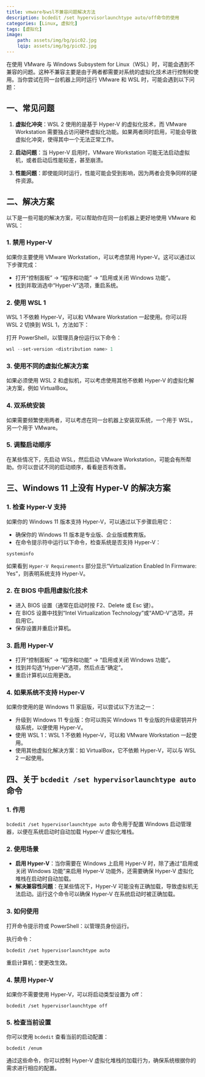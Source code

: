 ```yaml
---
title: vmware与wsl不兼容问题解决方法
description: bcdedit /set hypervisorlaunchtype auto/off命令的使用
categories: [Linux, 虚拟化]
tags: [虚拟化]
image: 
    path: assets/img/bg/pic02.jpg
    lqip: assets/img/bg/pic02.jpg
---
```

在使用 VMware 与 Windows Subsystem for Linux（WSL）时，可能会遇到不兼容的问题。这种不兼容主要是由于两者都需要对系统的虚拟化技术进行控制和使用。当你尝试在同一台机器上同时运行 VMware 和 WSL 时，可能会遇到以下问题：

## 一、常见问题

1. **虚拟化冲突**：WSL 2 使用的是基于 Hyper-V 的虚拟化技术，而 VMware Workstation 需要独占访问硬件虚拟化功能。如果两者同时启用，可能会导致虚拟化冲突，使得其中一个无法正常工作。

2. **启动问题**：当 Hyper-V 启用时，VMware Workstation 可能无法启动虚拟机，或者启动后性能较差，甚至崩溃。

3. **性能问题**：即使能同时运行，性能可能会受到影响，因为两者会竞争同样的硬件资源。

## 二、解决方案

以下是一些可能的解决方案，可以帮助你在同一台机器上更好地使用 VMware 和 WSL：

### 1. 禁用 Hyper-V

如果你主要使用 VMware Workstation，可以考虑禁用 Hyper-V。这可以通过以下步骤完成：

- 打开“控制面板” -> “程序和功能” -> “启用或关闭 Windows 功能”。
- 找到并取消选中“Hyper-V”选项，重启系统。

### 2. 使用 WSL 1

WSL 1 不依赖 Hyper-V，可以和 VMware Workstation 一起使用。你可以将 WSL 2 切换到 WSL 1，方法如下：

打开 PowerShell，以管理员身份运行以下命令：

```powershell
wsl --set-version <distribution name> 1
```

### 3. 使用不同的虚拟化解决方案

如果必须使用 WSL 2 和虚拟机，可以考虑使用其他不依赖 Hyper-V 的虚拟化解决方案，例如 VirtualBox。

### 4. 双系统安装

如果需要频繁使用两者，可以考虑在同一台机器上安装双系统，一个用于 WSL，另一个用于 VMware。

### 5. 调整启动顺序

在某些情况下，先启动 WSL，然后启动 VMware Workstation，可能会有所帮助。你可以尝试不同的启动顺序，看看是否有改善。

## 三、Windows 11 上没有 Hyper-V 的解决方案

### 1. 检查 Hyper-V 支持

如果你的 Windows 11 版本支持 Hyper-V，可以通过以下步骤启用它：

- 确保你的 Windows 11 版本是专业版、企业版或教育版。
- 在命令提示符中运行以下命令，检查系统是否支持 Hyper-V：

```shell
systeminfo
```

如果看到 `Hyper-V Requirements` 部分显示“Virtualization Enabled In Firmware: Yes”，则表明系统支持 Hyper-V。

### 2. 在 BIOS 中启用虚拟化技术

- 进入 BIOS 设置（通常在启动时按 F2、Delete 或 Esc 键）。
- 在 BIOS 设置中找到“Intel Virtualization Technology”或“AMD-V”选项，并启用它。
- 保存设置并重启计算机。

### 3. 启用 Hyper-V

- 打开“控制面板” -> “程序和功能” -> “启用或关闭 Windows 功能”。
- 找到并勾选“Hyper-V”选项，然后点击“确定”。
- 重启计算机以应用更改。

### 4. 如果系统不支持 Hyper-V

如果你使用的是 Windows 11 家庭版，可以尝试以下方法之一：

- 升级到 Windows 11 专业版：你可以购买 Windows 11 专业版的升级密钥并升级系统，以便使用 Hyper-V。
- 使用 WSL 1：WSL 1 不依赖 Hyper-V，可以和 VMware Workstation 一起使用。
- 使用其他虚拟化解决方案：如 VirtualBox，它不依赖 Hyper-V，可以与 WSL 2 一起使用。

## 四、关于 `bcdedit /set hypervisorlaunchtype auto` 命令

### 1. 作用

`bcdedit /set hypervisorlaunchtype auto` 命令用于配置 Windows 启动管理器，以便在系统启动时自动加载 Hyper-V 虚拟化堆栈。

### 2. 使用场景

- **启用 Hyper-V**：当你需要在 Windows 上启用 Hyper-V 时，除了通过“启用或关闭 Windows 功能”来启用 Hyper-V 功能外，还需要确保 Hyper-V 虚拟化堆栈在启动时自动加载。
- **解决兼容性问题**：在某些情况下，Hyper-V 可能没有正确加载，导致虚拟机无法启动。运行这个命令可以确保 Hyper-V 在系统启动时被正确加载。

### 3. 如何使用

打开命令提示符或 PowerShell：以管理员身份运行。

执行命令：

```shell
bcdedit /set hypervisorlaunchtype auto
```

重启计算机：使更改生效。

### 4. 禁用 Hyper-V

如果你不需要使用 Hyper-V，可以将启动类型设置为 off：

```shell
bcdedit /set hypervisorlaunchtype off
```

### 5. 检查当前设置

你可以使用 `bcdedit` 查看当前的启动配置：

```shell
bcdedit /enum
```


通过这些命令，你可以控制 Hyper-V 虚拟化堆栈的加载行为，确保系统根据你的需求进行相应的配置。
